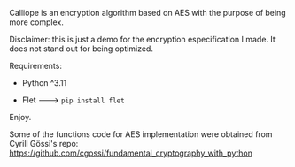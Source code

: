 Calliope is an encryption algorithm based on AES with the purpose of being more complex.

Disclaimer: this is just a demo for the encryption especification I made. It does not stand out for being optimized.

Requirements:

- Python ^3.11

- Flet ---> `pip install flet`

Enjoy.

Some of the functions code for AES implementation were obtained from Cyrill Gössi's repo: https://github.com/cgossi/fundamental_cryptography_with_python 